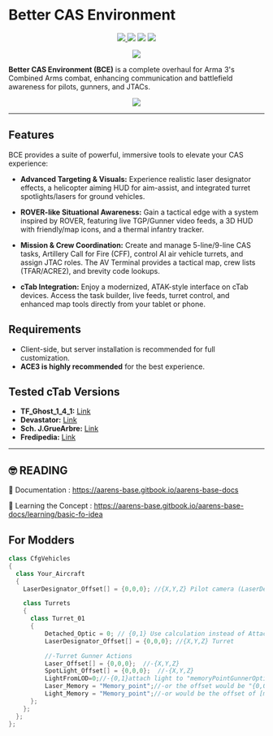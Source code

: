 # Better CAS Environment

<p align="center">
   <a href="https://github.com/Aaren882/Better-CAS-Environment-/releases/latest">
      <img src="https://img.shields.io/github/v/release/Aaren882/Better-CAS-Environment-?label=Latest&color=blue&logo=github" >
   </a>
   <img src="https://img.shields.io/steam/size/2853828143?label=File%20Size&logo=steam" >
   <img src="https://img.shields.io/steam/views/2853828143?label=Steam%20Views&logo=steam" >
   <img src="https://img.shields.io/steam/subscriptions/2853828143?label=Steam%20Downloads&logo=steam" >
</p>

<p align="center">
   <a href="https://discord.gg/QYCuYpDBgf">
        <img src="https://img.shields.io/badge/Discord_Join-Here-blue?style=for-the-badge&logo=discord">
    </a>
</p>

**Better CAS Environment (BCE)** is a complete overhaul for Arma 3's Combined Arms combat, enhancing communication and battlefield awareness for pilots, gunners, and JTACs.

<p align="center">
   <a href="https://t.co/SE27C5DP4L">
        <img src="https://i.imgur.com/Hh9LjwP.gif">
    </a>
</p>

---

## Features

BCE provides a suite of powerful, immersive tools to elevate your CAS experience:

- **Advanced Targeting & Visuals:** Experience realistic laser designator effects, a helicopter aiming HUD for aim-assist, and integrated turret spotlights/lasers for ground vehicles.

- **ROVER-like Situational Awareness:** Gain a tactical edge with a system inspired by ROVER, featuring live TGP/Gunner video feeds, a 3D HUD with friendly/map icons, and a thermal infantry tracker.

- **Mission & Crew Coordination:** Create and manage 5-line/9-line CAS tasks, Artillery Call for Fire (CFF), control AI air vehicle turrets, and assign JTAC roles. The AV Terminal provides a tactical map, crew lists (TFAR/ACRE2), and brevity code lookups.

- **cTab Integration:** Enjoy a modernized, ATAK-style interface on cTab devices. Access the task builder, live feeds, turret control, and enhanced map tools directly from your tablet or phone.

## Requirements

- Client-side, but server installation is recommended for full customization.
- **ACE3 is highly recommended** for the best experience.

## Tested cTab Versions

- **TF_Ghost_1_4_1:** [Link](https://steamcommunity.com/sharedfiles/filedetails/?id=871504836)
- **Devastator:** [Link](https://steamcommunity.com/sharedfiles/filedetails/?id=2189592034)
- **Sch. J.GrueArbre:** [Link](https://steamcommunity.com/sharedfiles/filedetails/?id=2262006564)
- **Fredipedia:** [Link](https://steamcommunity.com/sharedfiles/filedetails/?id=2511318948)
---

## 🤓 READING
📃 Documentation : https://aarens-base.gitbook.io/aarens-base-docs

🧠 Learning the Concept : https://aarens-base.gitbook.io/aarens-base-docs/learning/basic-fo-idea

## For Modders

```c++
class CfgVehicles
{
  class Your_Aircraft
  {
    LaserDesignator_Offset[] = {0,0,0}; //{X,Y,Z} Pilot camera (LaserDesignator)

    class Turrets
    {
      class Turret_01
      {
          Detached_Optic = 0; // {0,1} Use calculation instead of AttachTo Bone (TGP View)
          LaserDesignator_Offset[] = {0,0,0}; //{X,Y,Z} Turret

          //-Turret Gunner Actions
          Laser_Offset[] = {0,0,0};  //-{X,Y,Z}
          SpotLight_Offset[] = {0,0,0};  //-{X,Y,Z}
          LightFromLOD=0;//-{0,1}attach light to "memoryPointGunnerOptics" instead of default "{0,0.5,-0.35}" 
          Laser_Memory = "Memory_point";//-or the offset would be "{0,0,0}" (Ground Vehicle Default is "{-0.2,0,-0.1}")
          Light_Memory = "Memory_point";//-or would be the offset of [memoryPointGunnerOptics]
      };
    };
  };
};
```
